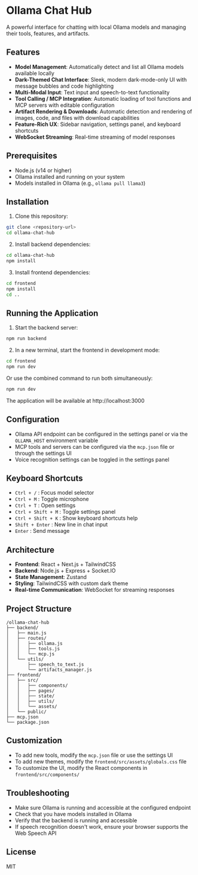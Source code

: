 # Ollama Chat Hub

A powerful interface for chatting with local Ollama models and managing their tools, features, and artifacts.

## Features

- **Model Management**: Automatically detect and list all Ollama models available locally
- **Dark-Themed Chat Interface**: Sleek, modern dark-mode-only UI with message bubbles and code highlighting
- **Multi-Modal Input**: Text input and speech-to-text functionality
- **Tool Calling / MCP Integration**: Automatic loading of tool functions and MCP servers with editable configuration
- **Artifact Rendering & Downloads**: Automatic detection and rendering of images, code, and files with download capabilities
- **Feature-Rich UX**: Sidebar navigation, settings panel, and keyboard shortcuts
- **WebSocket Streaming**: Real-time streaming of model responses

## Prerequisites

- Node.js (v14 or higher)
- Ollama installed and running on your system
- Models installed in Ollama (e.g., `ollama pull llama3`)

## Installation

1. Clone this repository:
```bash
git clone <repository-url>
cd ollama-chat-hub
```

2. Install backend dependencies:
```bash
cd ollama-chat-hub
npm install
```

3. Install frontend dependencies:
```bash
cd frontend
npm install
cd ..
```

## Running the Application

1. Start the backend server:
```bash
npm run backend
```

2. In a new terminal, start the frontend in development mode:
```bash
cd frontend
npm run dev
```

Or use the combined command to run both simultaneously:
```bash
npm run dev
```

The application will be available at http://localhost:3000

## Configuration

- Ollama API endpoint can be configured in the settings panel or via the `OLLAMA_HOST` environment variable
- MCP tools and servers can be configured via the `mcp.json` file or through the settings UI
- Voice recognition settings can be toggled in the settings panel

## Keyboard Shortcuts

- `Ctrl + /` : Focus model selector
- `Ctrl + M` : Toggle microphone
- `Ctrl + T` : Open settings
- `Ctrl + Shift + M` : Toggle settings panel
- `Ctrl + Shift + K` : Show keyboard shortcuts help
- `Shift + Enter` : New line in chat input
- `Enter` : Send message

## Architecture

- **Frontend**: React + Next.js + TailwindCSS
- **Backend**: Node.js + Express + Socket.IO
- **State Management**: Zustand
- **Styling**: TailwindCSS with custom dark theme
- **Real-time Communication**: WebSocket for streaming responses

## Project Structure

```
/ollama-chat-hub
├── backend/
│   ├── main.js
│   ├── routes/
│   │   ├── ollama.js
│   │   ├── tools.js
│   │   └── mcp.js
│   └── utils/
│       ├── speech_to_text.js
│       └── artifacts_manager.js
├── frontend/
│   ├── src/
│   │   ├── components/
│   │   ├── pages/
│   │   ├── state/
│   │   ├── utils/
│   │   └── assets/
│   └── public/
├── mcp.json
└── package.json
```

## Customization

- To add new tools, modify the `mcp.json` file or use the settings UI
- To add new themes, modify the `frontend/src/assets/globals.css` file
- To customize the UI, modify the React components in `frontend/src/components/`

## Troubleshooting

- Make sure Ollama is running and accessible at the configured endpoint
- Check that you have models installed in Ollama
- Verify that the backend is running and accessible
- If speech recognition doesn't work, ensure your browser supports the Web Speech API

## License

MIT
